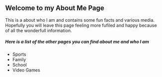 <!DOCTYPE html>
<html>
<head>
  <meta charset ="utf-8">
  <meta name="viewport" content="width=device-width, initial-scale=1">
</head>

<body>
  <h2>Welcome to my About Me Page</h2>
    <p>
    This is a about who I am and  contains some fun facts and various media. Hopefully you will leave this page feeling more fufiled and happy because of all the wonderfull information.
    </p>
  <h5>
    Here is a list of the other pages you can find about me and who I am
  </h5>
  <ul>
    <li>Sports</li>
    <li>Family</li>
    <li>School</li>
    <li>Video Games</li>
  </ul>



</body>
</html>
